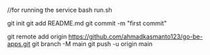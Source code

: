 //for running the service
bash run.sh


git init
git add README.md
git commit -m "first commit"

git remote add origin https://github.com/ahmadkasmanto123/go-be-apps.git
git branch -M main
git push -u origin main